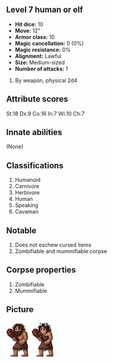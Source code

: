 ## Level 7 human or elf

- **Hit dice:** 10
- **Move:** 12"
- **Armor class:** 10
- **Magic cancellation:** 0 (0%)
- **Magic resistance:** 0%
- **Alignment:** Lawful
- **Size:** Medium-sized
- **Number of attacks:** 1
1. By weapon, physical 2d4

## Attribute scores

St:18 Dx:9 Co:16 In:7 Wi:10 Ch:7

## Innate abilities

(None)

## Classifications

1. Humanoid
2. Carnivore
3. Herbivore
4. Human
5. Speaking
6. Cavaman

## Notable

1. Does not eschew cursed items
2. Zombifiable and mummifiable corpse

## Corpse properties

1. Zombifiable
2. Mummifiable

## Picture

![Caveman](https://github.com/hyvanmielenpelit/GnollHackTileSet/blob/main/Monsters/caveman/caveman.png?raw=true) ![Cavewoman](https://github.com/hyvanmielenpelit/GnollHackTileSet/blob/main/Monsters/caveman/caveman_female.png)

